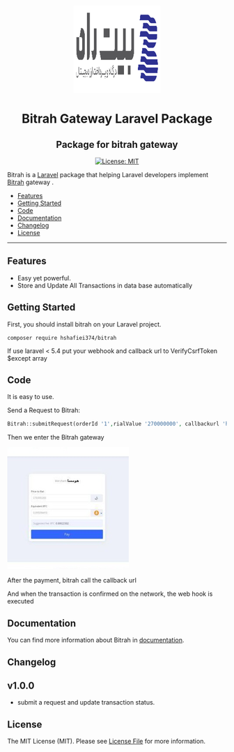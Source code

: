 <div align="center">
    <img src="./images/logo.svg" width="200" height="200">
</div>
<h1 align="center">Bitrah Gateway Laravel Package</h1>
<h2 align="center">Package for bitrah gateway</h2>

<div align="center">

[![License: MIT](https://img.shields.io/badge/License-MIT-brightgreen.svg)](https://opensource.org/licenses/MIT)

</div>

Bitrah is a [Laravel](http://laravel.com/) package that helping Laravel developers implement [Bitrah](http://bitrah.ir/) gateway .


- [Features](#features)
- [Getting Started](#getting-started)
- [Code](#code)
- [Documentation](#documentation)
- [Changelog](#changelog)
- [License](#license)


---


## Features
* Easy yet powerful.
* Store and Update All Transactions in data base automatically

## Getting Started
First, you should install bitrah on your Laravel project. 
```
composer require hshafiei374/bitrah
```
If use laravel < 5.4 put your webhook and callback url to VerifyCsrfToken $except array


## Code
It is easy to use.

Send a Request to Bitrah:
```php
Bitrah::submitRequest(orderId '1',rialValue '270000000', callbackurl 'http://your-domain.com/bitrah_call_back', webhookkurl 'http://your-domain.com/bitrah_webhook');
```
Then we enter the ‌Bitrah gateway 

![Code](./images/bitrah1.jpeg)

After the payment, bitrah call the callback url

And when the transaction is confirmed on the network, the web hook is executed

## Documentation
You can find more information about Bitrah in [documentation](https://www.bitrah.ir/en/doc).


## Changelog
## v1.0.0
* submit a request and update transaction status.


## License

The MIT License (MIT). Please see [License File](LICENSE.md) for more information.
